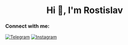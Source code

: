 <h1 style="text-align: center">Hi 👋, I'm Rostislav</h1>

<h3>Connect with me:</h3>

[![Telegram](https://img.shields.io/badge/-Telegram-090909?style=for-the-badge&logo=telegram&logoColor=white)](https://t.me/ryyshkaa)
[![Instagram](https://img.shields.io/badge/-Instagram-090909?style=for-the-badge&logo=instagram&logoColor=white)](https://www.instagram.com/ryyshkaa/)
